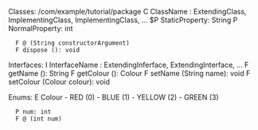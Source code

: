 Classes:
    /com/example/tutorial/package
    C ClassName : ExtendingClass, ImplementingClass, ImplementingClass, ...
      $P StaticProperty: String
      P NormalProperty: int
      
      F @ (String constructorArgument)
      F dispose (): void

Interfaces:
    I InterfaceName : ExtendingInferface, ExtendingInterface, ...
      F getName (): String
      F getColour (): Colour
      F setName (String name): void
      F setColour (Colour colour): void

Enums:
    E Colour
      - RED (0)
      - BLUE (1)
      - YELLOW (2)
      - GREEN (3)
      
      P num: int
      F @ (int num)

